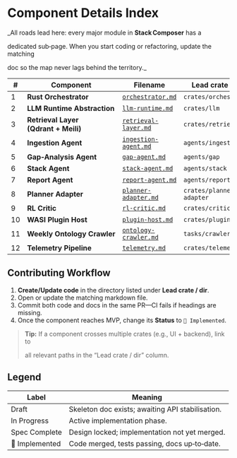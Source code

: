 # Component Details Index

\_All roads lead here: every major module in **Stack Composer** has a

dedicated sub‑page. When you start coding or refactoring, update the matching

doc so the map never lags behind the territory.\_

| #   | Component                            | Filename                                                             | Lead crate / dir         | Status            |
| --- | ------------------------------------ | -------------------------------------------------------------------- | ------------------------ | ----------------- |
| 1   | **Rust Orchestrator**                | [`orchestrator.md`](../src/components/orchestrator.md)               | `crates/orchestrator`    | **In Progress**   |
| 2   | **LLM Runtime Abstraction**          | [`llm-runtime.md`](../src/components/llm-runtime.md)                 | `crates/llm`             | Draft             |
| 3   | **Retrieval Layer (Qdrant + Meili)** | [`retrieval-layer.md`](../src/components/retrieval-layer.md)         | `crates/retrieval`       | Draft             |
| 4   | **Ingestion Agent**                  | [`ingestion-agent.md`](../src/components/ingestion-agent.md)         | `agents/ingestion`       | Draft             |
| 5   | **Gap‑Analysis Agent**               | [`gap-agent.md`](../src/components/gap-agent.md)                     | `agents/gap`             | Draft             |
| 6   | **Stack Agent**                      | [`stack-agent.md`](../src/components/stack-agent.md)                 | `agents/stack`           | Draft             |
| 7   | **Report Agent**                     | [`report-agent.md`](../src/components/report-agent.md)               | `agents/report`          | Draft             |
| 8   | **Planner Adapter**                  | [`planner-adapter.md`](../ai-sub-system-docs/planner-integration.md) | `crates/planner-adapter` | **Spec Complete** |
| 9   | **RL Critic**                        | [`rl-critic.md`](../ai-sub-system-docs/rl-critic.md)                 | `crates/critic`          | Spec Complete     |
| 10  | **WASI Plugin Host**                 | [`plugin-host.md`](../src/components/plugin-host.md)                 | `crates/plugin-host`     | Draft             |
| 11  | **Weekly Ontology Crawler**          | [`ontology-crawler.md`](../src/components/ontology-crawler.md)       | `tasks/crawler`          | Draft             |
| 12  | **Telemetry Pipeline**               | [`telemetry.md`](../src/components/telemetry.md)                     | `crates/telemetry`       | Draft             |

## Contributing Workflow

1. **Create/Update code** in the directory listed under **Lead crate / dir**.
2. Open or update the matching markdown file.
3. Commit both code and docs in the same PR—CI fails if headings are missing.
4. Once the component reaches MVP, change its **Status** to `🚀 Implemented`.

> **Tip:** If a component crosses multiple crates (e.g., UI + backend), link to
>
> all relevant paths in the “Lead crate / dir” column.

## Legend

| Label          | Meaning                                          |
| -------------- | ------------------------------------------------ |
| Draft          | Skeleton doc exists; awaiting API stabilisation. |
| In Progress    | Active implementation phase.                     |
| Spec Complete  | Design locked; implementation not yet merged.    |
| 🚀 Implemented | Code merged, tests passing, docs up‑to‑date.     |
